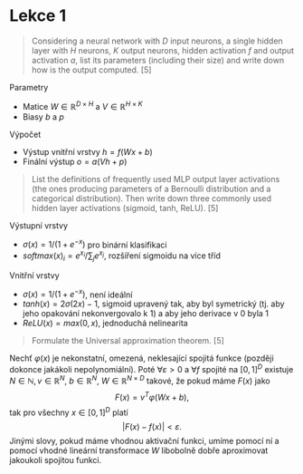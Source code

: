 # Lekce 1

> Considering a neural network with $D$ input neurons, a single hidden layer with $H$ neurons, $K$ output neurons, hidden activation $f$ and output activation $a$, list its parameters (including their size) and write down how is the output computed. [5]

Parametry

- Matice $W \in \mathbb{R}^{D \times H}$ a $V \in \mathbb{R}^{H \times K}$
- Biasy $b$ a $p$

Výpočet

- Výstup vnitřní vrstvy $h = f(Wx + b)$
- Finální výstup $o = a(Vh + p)$

> List the definitions of frequently used MLP output layer activations (the ones producing parameters of a Bernoulli distribution and a categorical distribution). Then write down three commonly used hidden layer activations (sigmoid, tanh, ReLU). [5]

Výstupní vrstvy

- $\sigma(x) = 1/(1 + e ^ {-x})$ pro binární klasifikaci
- $softmax(x)_i = e^{x_i}/\sum_j e^{x_j}$, rozšíření sigmoidu na více tříd

Vnitřní vrstvy

- $\sigma(x) = 1/(1 + e ^ {-x})$, není ideální
- $tanh(x) = 2\sigma(2x) - 1$, sigmoid upravený tak, aby byl symetrický (tj. aby jeho opakování nekonvergovalo k 1) a aby jeho derivace v 0 byla 1
- $ReLU(x) = max(0, x)$, jednoduchá nelinearita

> Formulate the Universal approximation theorem. [5]

Nechť $\varphi(x)$ je nekonstatní, omezená, neklesající spojitá funkce (později dokonce jakákoli nepolynomiální). Poté $\forall \varepsilon > 0$ a $\forall f$ spojité na $[0,1]^D$ existuje $N \in \mathbb{N}, v \in \mathbb{R}^N$, $b \in  \mathbb{R}^N$, $W \in  \mathbb{R}^{N \times D}$ takové, že pokud máme $F(x)$ jako
$$
F(x) = v^T \varphi(Wx + b),
$$
tak pro všechny $x \in [0, 1]^D$ platí
$$
|F(x) - f(x)| < \varepsilon.
$$
Jinými slovy, pokud máme vhodnou aktivační funkci, umíme pomocí ní a pomocí vhodné lineární transformace $W$ libobolně dobře aproximovat jakoukoli spojitou funkci.

